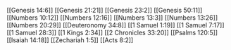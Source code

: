 [[Genesis 14:6]]
[[Genesis 21:21]]
[[Genesis 23:2]]
[[Genesis 50:11]]
[[Numbers 10:12]]
[[Numbers 12:16]]
[[Numbers 13:3]]
[[Numbers 13:26]]
[[Numbers 20:29]]
[[Deuteronomy 34:8]]
[[1 Samuel 1:19]]
[[1 Samuel 7:17]]
[[1 Samuel 28:3]]
[[1 Kings 2:34]]
[[2 Chronicles 33:20]]
[[Psalms 120:5]]
[[Isaiah 14:18]]
[[Zechariah 1:5]]
[[Acts 8:2]]
